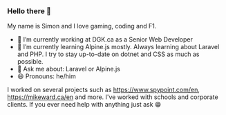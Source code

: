 ### Hello there 👋

My name is Simon and I love gaming, coding and F1.

- 🔭 I’m currently working at DGK.ca as a Senior Web Developer
- 🌱 I’m currently learning Alpine.js mostly. Always learning about Laravel and PHP. I try to stay up-to-date on dotnet and CSS as much as possible.
- 💬 Ask me about: Laravel or Alpine.js
- 😄 Pronouns: he/him

I worked on several projects such as https://www.spypoint.com/en, https://mikeward.ca/en and more. I've worked with schools and corporate clients. If you ever need help with anything just ask 😁
